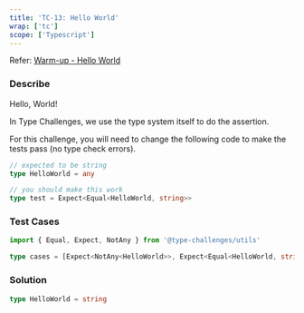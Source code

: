 ```yaml
---
title: 'TC-13: Hello World'
wrap: ['tc']
scope: ['Typescript']
---
```


Refer: [Warm-up - Hello World](https://github.com/type-challenges/type-challenges/blob/master/questions/13-warm-hello-world/README.md)

### Describe

Hello, World!

In Type Challenges, we use the type system itself to do the assertion.

For this challenge, you will need to change the following code to make the tests pass (no type check errors).

```typescript
// expected to be string
type HelloWorld = any

// you should make this work
type test = Expect<Equal<HelloWorld, string>>
```

### Test Cases

```typescript
import { Equal, Expect, NotAny } from '@type-challenges/utils'

type cases = [Expect<NotAny<HelloWorld>>, Expect<Equal<HelloWorld, string>>]
```

### Solution

```typescript
type HelloWorld = string
```

